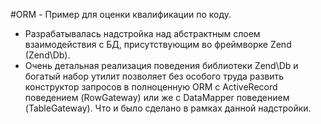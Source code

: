 #ORM - Пример для оценки квалификации по коду. 
 - Разрабатывалась надстройка над абстрактным слоем взаимодействия с БД, присутствующим во фреймворке Zend (Zend\Db).
 - Очень детальная реализация поведения библиотеки Zend\Db и богатый набор утилит позволяет без особого труда развить конструктор запросов в полноценную ORM с ActiveRecord поведением (RowGateway) или же с DataMapper поведением (TableGateway). Что и было сделано в рамках данной надстройки.
